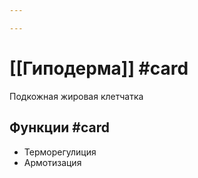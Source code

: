 ```yaml
---

---
```

# [[Гиподерма]] #card 
Подкожная жировая клетчатка

## Функции #card 
- Терморегулиция 
- Армотизация 

